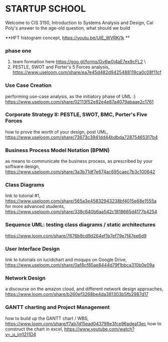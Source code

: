 # STARTUP SCHOOL
Welcome to CIS 3150, Introduction to Systems Analysis and Design, 
Cal Poly's answer to the age-old question, what should we build


**HFT histogram concept, https://youtu.be/UIE_WVRKj1k **

### phase one
1. team formation here https://goo.gl/forms/Gv6w0j4aE7ex9cFL2 \
2. PESTLE, SWOT and Porter's 5 Forces analysis, https://www.useloom.com/share/ea7e45d482d9425488119ca0c08f11cf

### Use Case Creation
performing use-case analysis, as the initiatory phase of UML :) https://www.useloom.com/share/02113f52e82e4e87a4079abaae2c1761

### Corporate Strategy II: PESTLE, SWOT, BMC, Porter's Five Forces
how to prove the worth of your design, post UML, https://www.useloom.com/share/73673c3941dd44bdbda72875465317b4

### Business Process Model Notation (BPMN)
as means to communicate the business process, as prescribed by your software design, https://www.useloom.com/share/3a3b71df7e674ac695caec7b3c100642

### Class Diagrams
link to tutorial #1, https://www.useloom.com/share/565a3e45832943238bf4015e68e1555a
for more advanced students, https://www.useloom.com/share/338c640b6aa542c1818665d4177b4254

### Sequence UML: testing class diagrams / static architectures
https://www.loom.com/share/7676b8cd9d264ef1b7ef79e7f47ee6d9 

### User Interface Design
link to tutorials on lucidchart and moqups on Google Drive, https://www.useloom.com/share/0af8cf85ae8444d79f1bbca310b0e09a

### Network Design
a discourse on the amazon cloud, and different network design approaches, https://www.loom.com/share/b260ef3268be4da381303b5fb2987d17

### GANTT charting and Project Management
how to build up the GANTT chart / WBS, https://www.loom.com/share/f7ab7d15ead043798e3fce96adeaf3ec
how to construct the chart in excel, https://www.youtube.com/watch?v=_u_jm1211D4
